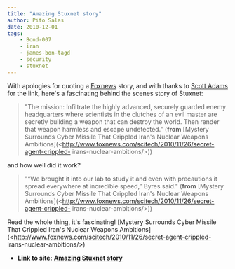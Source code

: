 ```yaml
---
title: "Amazing Stuxnet story"
author: Pito Salas
date: 2010-12-01
tags:
    - Bond-007
    - iran
    - james-bon-tagd
    - security
    - stuxnet
---
```


With apologies for quoting a [Foxnews](<http://www.foxnews.com>) story, and
with thanks to [Scott Adams](<http://dilbert.com/blog/>) for the link, here's
a fascinating behind the scenes story of Stuxnet:

> "The mission: Infiltrate the highly advanced, securely guarded enemy
> headquarters where scientists in the clutches of an evil master are secretly
> building a weapon that can destroy the world. Then render that weapon
> harmless and escape undetected." (**from** [Mystery Surrounds Cyber Missile
> That Crippled Iran's Nuclear Weapons
> Ambitions](<http://www.foxnews.com/scitech/2010/11/26/secret-agent-crippled-
> irans-nuclear-ambitions/>))

and how well did it work?

> "“We brought it into our lab to study it and even with precautions it spread
> everywhere at incredible speed,” Byres said." (**from** [Mystery Surrounds
> Cyber Missile That Crippled Iran's Nuclear Weapons
> Ambitions](<http://www.foxnews.com/scitech/2010/11/26/secret-agent-crippled-
> irans-nuclear-ambitions/>))

Read the whole thing, it's fascinating! [Mystery Surrounds Cyber Missile That
Crippled Iran's Nuclear Weapons
Ambitions](<http://www.foxnews.com/scitech/2010/11/26/secret-agent-crippled-
irans-nuclear-ambitions/>)


* **Link to site:** **[Amazing Stuxnet story](None)**
